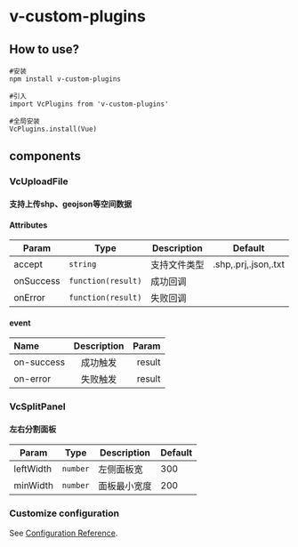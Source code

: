 <!--
 * @Description: 
 * @Version: 
 * @Author: kangjinrui
 * @Date: 2022-11-21 14:08:03
 * @LastEditors: kangjinrui
 * @LastEditTime: 2022-11-24 17:46:49
-->
# v-custom-plugins

## How to use?
```
#安装
npm install v-custom-plugins

#引入
import VcPlugins from 'v-custom-plugins'

#全局安装
VcPlugins.install(Vue)

```

## components
### VcUploadFile
#### 支持上传shp、geojson等空间数据

#### Attributes
| Param | Type | Description | Default |
| --- | --- | --- | -- |
| accept | <code>string</code> | 支持文件类型 | .shp,.prj,.json,.txt |
| onSuccess | <code>function(result)</code> | 成功回调 |
| onError | <code>function(result)</code> | 失败回调 |

#### event
| Name   | Description |   Param |
| :------------- | :----------: | ------------: |
| on-success        |    成功触发     |         result |
| on-error        |    失败触发     |         result |

### VcSplitPanel
#### 左右分割面板

| Param | Type | Description | Default |
| --- | --- | --- | -- |
| leftWidth | <code>number</code> | 左侧面板宽 | 300 |
| minWidth | <code>number</code> | 面板最小宽度 | 200 |



### Customize configuration
See [Configuration Reference](https://cli.vuejs.org/config/).
